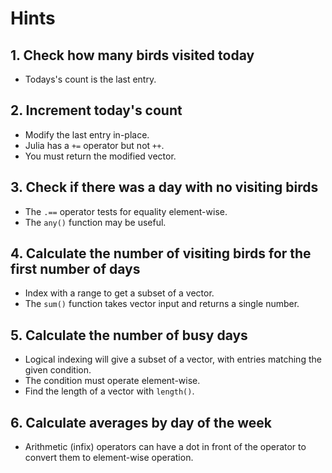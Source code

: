 # Hints

## 1. Check how many birds visited today

- Todays's count is the last entry.

## 2. Increment today's count

- Modify the last entry in-place.
- Julia has a `+=` operator but not `++`.
- You must return the modified vector.

## 3. Check if there was a day with no visiting birds

- The `.==` operator tests for equality element-wise.
- The `any()` function may be useful.


## 4. Calculate the number of visiting birds for the first number of days

- Index with a range to get a subset of a vector.
- The `sum()` function takes vector input and returns a single number.


## 5. Calculate the number of busy days

- Logical indexing will give a subset of a vector, with entries matching the given condition.
- The condition must operate element-wise.
- Find the length of a vector with `length()`.


## 6. Calculate averages by day of the week

- Arithmetic (infix) operators can have a dot in front of the operator to convert them to element-wise operation.
